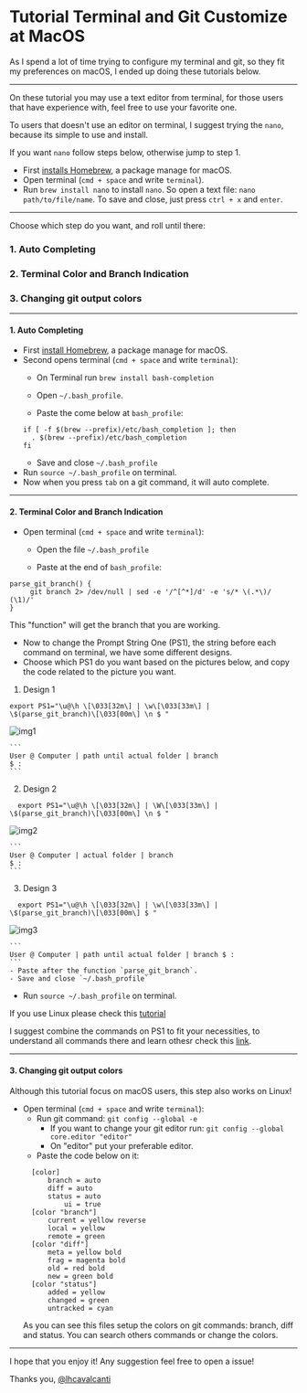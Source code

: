 # Tutorial Terminal and Git Customize at MacOS

As I spend a lot of time trying to configure my terminal and git, so they
fit my preferences on macOS, I ended up doing these tutorials below.

----------

On these tutorial you may use a text editor from terminal, for those users
that have experience with, feel free to use your favorite one.

To users that doesn't use an editor on terminal, I suggest trying the `nano`,
because its simple to use and install.

If you want `nano` follow steps below, otherwise jump to step 1.
- First [installs Homebrew](https://brew.sh/), a package manage for macOS.
- Open terminal (`cmd + space` and write `terminal`).
- Run `brew install nano` to install `nano`.
So open a text file: `nano path/to/file/name`.
To save and close, just press `ctrl + x` and `enter`.

----------

Choose which step do you want, and roll until there:

### 1. Auto Completing
### 2. Terminal Color and Branch Indication
### 3. Changing git output colors

-----------------------
#### 1. Auto Completing
- First [install Homebrew](https://brew.sh/), a package manage for macOS.
- Second opens terminal (`cmd + space` and write `terminal`):
  - On Terminal run `brew install bash-completion`
  - Open `~/.bash_profile`.

  - Paste the come below at `bash_profile`:
  ```
  if [ -f $(brew --prefix)/etc/bash_completion ]; then
    . $(brew --prefix)/etc/bash_completion
  fi
  ```
  - Save and close `~/.bash_profile`
- Run `source ~/.bash_profile` on terminal.
- Now when you press `tab` on a git command, it will auto complete.

-----------------------
#### 2. Terminal Color and Branch Indication
- Open terminal (`cmd + space` and write `terminal`):
  - Open the file `~/.bash_profile`

  - Paste at the end of `bash_profile`:
```
parse_git_branch() {
     git branch 2> /dev/null | sed -e '/^[^*]/d' -e 's/* \(.*\)/ (\1)/'
}
```
This "function" will get the branch that you are working.
  - Now to change the Prompt String One (PS1), the string before each command
  on terminal, we have some different designs.
  - Choose which PS1 do you want based on the pictures below, and copy the code
  related to the picture you want.

1. Design 1
  ```
  export PS1="\u@\h \[\033[32m\] | \w\[\033[33m\] | \$(parse_git_branch)\[\033[00m\] \n $ "
  ```
  ![img1](https://github.com/lhcavalcanti/git_configs_osx/blob/master/images/%231.png?raw=true)

    ```
    User @ Computer | path until actual folder | branch
    $ :
    ```

2. Design 2
  ```
    export PS1="\u@\h \[\033[32m\] | \W\[\033[33m\] | \$(parse_git_branch)\[\033[00m\] \n $ "
  ```
  ![img2](https://github.com/lhcavalcanti/git_configs_osx/blob/master/images/%232.png?raw=true)

    ```
    User @ Computer | actual folder | branch
    $ :
    ```

3. Design 3
  ```
    export PS1="\u@\h \[\033[32m\] | \w\[\033[33m\] | \$(parse_git_branch)\[\033[00m\] $ "
  ```
  ![img3](https://github.com/lhcavalcanti/git_configs_osx/blob/master/images/%233.png?raw=true)

    ```
    User @ Computer | path until actual folder | branch $ :
    ```
    - Paste after the function `parse_git_branch`.
    - Save and close `~/.bash_profile`
  - Run `source ~/.bash_profile` on terminal.

If you use Linux please check this [tutorial](https://www.leaseweb.com/labs/2013/08/git-tip-show-your-branch-name-on-the-linux-prompt/)

I suggest combine the commands on PS1 to fit your necessities, to understand
all commands there and learn othesr check this [link](https://www.cyberciti.biz/tips/howto-linux-unix-bash-shell-setup-prompt.html).


-----------------------
#### 3. Changing git output colors
Although this tutorial focus on macOS users, this step also works on Linux!

- Open terminal (`cmd + space` and write `terminal`):
  - Run git command: `git config --global -e`
    - If you want to change your git editor run:
     `git config --global core.editor "editor"`
    - On "editor" put your preferable editor.
  - Paste the code below on it:
  ```
    [color]
        branch = auto
        diff = auto
        status = auto
            ui = true
    [color "branch"]
        current = yellow reverse
        local = yellow
        remote = green
    [color "diff"]
        meta = yellow bold
        frag = magenta bold
        old = red bold
        new = green bold
    [color "status"]
        added = yellow
        changed = green
        untracked = cyan
    ```
    As you can see this files setup the colors on git commands: branch, diff
    and status. You can search others commands or change the colors.

------------

I hope that you enjoy it! Any suggestion feel free to open a issue!

Thanks you,
[@lhcavalcanti](www.twitter.com/lhcavalcanti)
